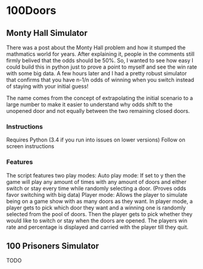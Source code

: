 # 100Doors

## Monty Hall Simulator

There was a post about the Monty Hall problem and how it stumped the mathmatics world for years. After explaining it, people in the comments still firmly belived that the odds should be 50%. So, I wanted to see how easy I could build this
in python just to prove a point to myself and see the win rate with some big data.
A few hours later and I had a pretty robust simulator that confirms that you have n-1/n odds of winning when you switch
instead of staying with your initial guess!

The name comes from the concept of extrapolating the initial scenario to a large number to make it easier to understand
why odds shift to the unopened door and not equally between the two remaining closed doors.

### Instructions

Requires Python (3.4 if you run into issues on lower versions)
Follow on screen instructions

### Features

The script features two play modes:
Auto play mode: If set to y then the game will play any amount of times with any amount of doors and either switch or stay
every time while randomly selecting a door. (Proves odds favor switching with big data)
Player mode: Allows the player to simulate being on a game show with as many doors as they want.
In player mode, a player gets to pick which door they want and a winning one is randomly selected from the pool of
doors.
Then the player gets to pick whether they would like to switch or stay when the doors are opened.
The players win rate and percentage is displayed and carried with the player till they quit.

## 100 Prisoners Simulator

TODO
